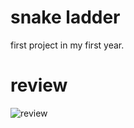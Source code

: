 # snake ladder
first project in my first year.

# review


![review](https://github.com/Arzeezar/snake-lad/blob/main/review_img/img_1.png)
